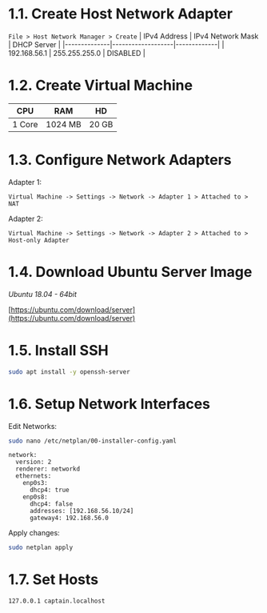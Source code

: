 # 1.1. Create Host Network Adapter

`File > Host Network Manager > Create`
| IPv4 Address | IPv4 Network Mask | DHCP Server |
|--------------|-------------------|-------------|
| 192.168.56.1 | 255.255.255.0 | DISABLED |

# 1.2. Create Virtual Machine

| CPU    | RAM     | HD    |
| ------ | ------- | ----- |
| 1 Core | 1024 MB | 20 GB |

# 1.3. Configure Network Adapters

Adapter 1:

`Virtual Machine -> Settings -> Network -> Adapter 1 > Attached to > NAT`

Adapter 2:

`Virtual Machine -> Settings -> Network -> Adapter 2 > Attached to > Host-only Adapter`

# 1.4. Download Ubuntu Server Image

_Ubuntu 18.04 - 64bit_

[https://ubuntu.com/download/server](https://ubuntu.com/download/server)

# 1.5. Install SSH

```bash
sudo apt install -y openssh-server
```

# 1.6. Setup Network Interfaces

Edit Networks:

```bash
sudo nano /etc/netplan/00-installer-config.yaml
```

```
network:
  version: 2
  renderer: networkd
  ethernets:
    enp0s3:
      dhcp4: true
    enp0s8:
      dhcp4: false
      addresses: [192.168.56.10/24]
      gateway4: 192.168.56.0
```

Apply changes:

```bash
sudo netplan apply
```

# 1.7. Set Hosts

```
127.0.0.1 captain.localhost
```
